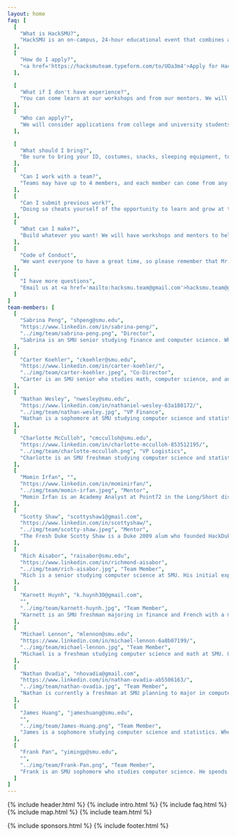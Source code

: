 ```yaml
---
layout: home
faq: [
  [
    "What is HackSMU?",
    "HackSMU is an on-campus, 24-hour educational event that combines a tech conference, a career fair, and a start-up competition. Come learn new skills, meet corporate recruiters, create amazing projects, and have fun at HackSMU!"
  ],
  [
    "How do I apply?",
    "<a href='https://hacksmuteam.typeform.com/to/UOa3m4'>Apply for HackSMU here!</a> Anyone with a valid SMU ID may apply at the door, but we encourage you to do so as soon as possible. We will email updates and acceptance letters, so be sure to mark <a href='mailto:HackSMU.team@gmail.com'>hacksmu.team@gmail.com</a> as an accepted sender."
  ],

  [
    "What if I don't have experience?",
    "You can come learn at our workshops and from our mentors. We will also award prizes for non-tech categories such as humor, aesthetics, creativity, and more."
  ],
  [
    "Who can apply?",
    "We will consider applications from college and university students of all majors and skills, as well as recent graduates and select high school students."
  ],

  [
    "What should I bring?",
    "Be sure to bring your ID, costumes, snacks, sleeping equipment, toiletries, glow-in-the-dark fidget spinners, laptop, hardware, and whatever else you want to help make HackSMU fun."
  ],
  [
    "Can I work with a team?",
    "Teams may have up to 4 members, and each member can come from any major, skill level, school, etc. If you are unable to find teammates before HackSMU, we’ll help you when the event starts."
  ],
  [
    "Can I submit previous work?",
    "Doing so cheats yourself of the opportunity to learn and grow at this educational event. Please respect yourself and those around you by presenting only what you create during HackSMU."
  ],
  [
    "What can I make?",
    "Build whatever you want! We will have workshops and mentors to help you build and present websites, mobile apps, VR games, sign-language translating gloves, and more!"
  ],
  [
    "Code of Conduct",
    "We want everyone to have a great time, so please remember that Mr. Rogers wants each of us to strive to accept others exactly the way they are, right here and now. See the official Major League Hacking Code of Conduct for details on rules and guidelines at hackathons <a href='https://static.mlh.io/docs/mlh-code-of-conduct.pdf'>here</a>."
  ],
  [
    "I have more questions",
    "Email us at <a href='mailto:hacksmu.team@gmail.com'>hacksmu.team@gmail.com</a>, and we will reply as soon as we can! Be sure to mark <a href='mailto:HackSMU.team@gmail.com'>hacksmu.team@gmail.com</a> as an accepted sender."
  ]
]
team-members: [
  [
    "Sabrina Peng", "shpeng@smu.edu", 
    "https://www.linkedin.com/in/sabrina-peng/", 
    "../img/team/sabrina-peng.png", "Director", 
    "Sabrina is an SMU senior studying finance and computer science. When she's not coding, you can find her analyzing figure skating scores, watching Friends, or posting on her foodstagram. Sabrina was one of three founders of HackSMU in its inaugural year."
  ],
  [
    "Carter Koehler", "ckoehler@smu.edu", 
    "https://www.linkedin.com/in/carter-koehler/", 
    "../img/team/carter-koehler.jpeg", "Co-Director", 
    "Carter is an SMU senior who studies math, computer science, and anything else he can get his hands on. He spends free time reading, going for runs, and beating his friends at Super Smash Bros. Carter was one of three founders of HackSMU in its inaugural year."
  ],
  [
    "Nathan Wesley", "nwesley@smu.edu", 
    "https://www.linkedin.com/in/nathaniel-wesley-63a180172/", 
    "../img/team/nathan-wesley.jpg", "VP Finance", 
    "Nathan is a sophomore at SMU studying computer science and statistics. When he's not hacking away at his fully-customized linux terminal, he likes to run and listen to lo-fi beats on spotify. He prides himself on being the Computer Science Club Treasurer and doing *really good* at that one JV wrestling tournament in high school."
  ],
  [
    "Charlotte McCulloh", "cmcculloh@smu.edu",
    "https://www.linkedin.com/in/charlotte-mcculloh-853512195/", 
    "../img/team/charlotte-mcculloh.png", "VP Logistics",
    "Charlotte is an SMU freshman studying computer science and statistics. She is a Hunt Scholar, Vice President of the SMU Environmental Society, and an active member of many other clubs and organizations on campus. When she is not working, you can find her hanging out with friends, playing tennis, or reading."
  ],
  [
    "Momin Irfan", "", 
    "https://www.linkedin.com/in/mominirfan/", 
    "../img/team/momin-irfan.jpeg", "Mentor", 
    "Momin Irfan is an Academy Analyst at Point72 in the Long/Short division and a 2019 graduate of SMU. He is the former president of the SMU Computer Science Club and was one of three founders of HackSMU in its inaugural year."
  ],
  [
    "Scotty Shaw", "scottyshaw1@gmail.com", 
    "https://www.linkedin.com/in/scottyshaw/", 
    "../img/team/scotty-shaw.jpeg", "Mentor", 
    "The Fresh Duke Scotty Shaw is a Duke 2009 alum who founded HackDuke and creates and mentors hackathons for universities throughout Texas and Oklahoma. He can play all positions in basketball, but is most dangerous at point guard and shooting guard."
  ],
  [
    "Rich Aisabor", "raisabor@smu.edu", 
    "https://www.linkedin.com/in/richmond-aisabor", 
    "../img/team/rich-aisabor.jpg", "Team Member", 
    "Rich is a senior studying computer science at SMU. His initial exposure to computer science was in the 9th grade. Back then, technology was just an interest, but now it is dear to his heart. Currently, his favorite area in computer science is robotics, and he is an active member in the Robotics club on campus."
  ],
  [
    "Karnett Huynh", "k.huynh30@gmail.com", 
    "", 
    "../img/team/karnett-huynh.jpg", "Team Member", 
    "Karnett is an SMU freshman majoring in finance and French with a minor in computer science. She spends her free time working out, volunteering with her service fraternity, Alpha Phi Omega, and vehemently defending the Houston Astros."
  ],
  [
    "Michael Lennon", "mlennon@smu.edu", 
    "https://www.linkedin.com/in/michael-lennon-6a8b07199/", 
    "../img/team/michael-lennon.jpg", "Team Member", 
    "Michael is a freshman studying computer science and math at SMU. Outside of coding, he's involved in SMU's Engineers Without Borders and plays trombone for the SMU Mustang Band. In his free time, he enjoys tutoring, drawing, running, and playing video games."
  ],
  [
    "Nathan Ovadia", "nhovadia@gmail.com", 
    "https://www.linkedin.com/in/nathan-ovadia-ab5506163/", 
    "../img/team/nathan-ovadia.jpg", "Team Member", 
    "Nathan is currently a freshman at SMU planning to major in computer science. He is very interested in game development. He plays guitar and writes music in his free time."
  ],
  [
	"James Huang", "jameshuang@smu.edu",
	"",
	"../img/team/James-Huang.png", "Team Member",
	"James is a sophomore studying computer science and statistics. When he's not coding, he likes to workout, watch random YouTube videos, play guitar, and hang out with friends."
  ],
  [
	"Frank Pan", "yimingp@smu.edu",
	"",
	"../img/team/Frank-Pan.png", "Team Member",
	"Frank is an SMU sophomore who studies computer science. He spends free time reading, sketching, playing and making video games, and enjoy playing tennis with his friends. Frank designed the T-Shirts for HACKSMU II."
  ]
]
---
```

{% include header.html %}
{% include intro.html %}
{% include faq.html %}
{% include map.html %}
{% include team.html %}
<!-- {% include mentors.html %} -->
{% include sponsors.html %}
{% include footer.html %}
